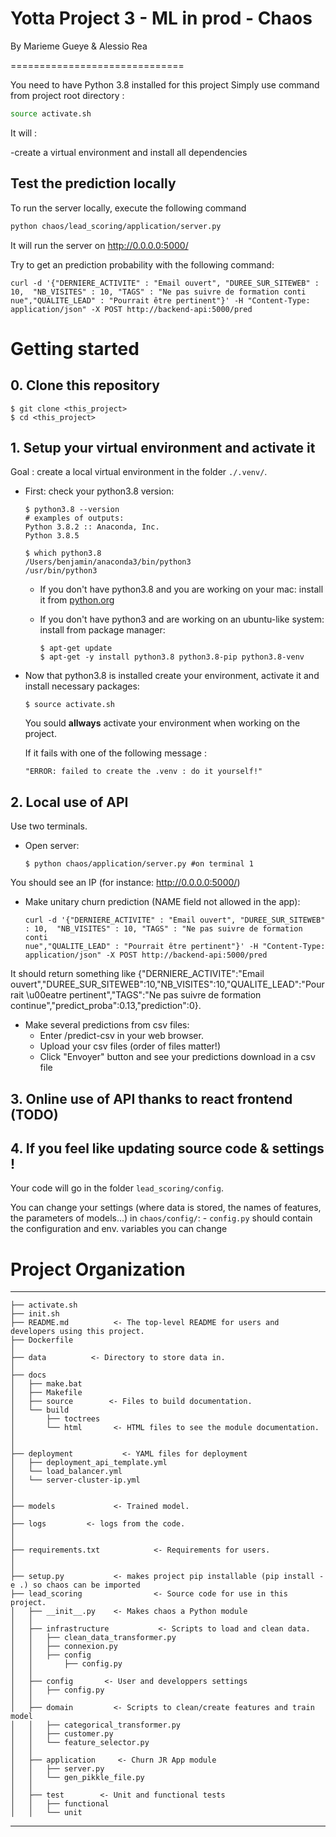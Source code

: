 # Yotta Project 3 - ML in prod - Chaos

By Marieme Gueye & Alessio Rea

==============================

You need to have Python 3.8 installed for this project 
Simply use command from project root directory :

```bash
source activate.sh
```

It will :

-create a virtual environment and install all dependencies


Test the prediction locally
---------------------------

To run the server locally, execute the following command

```bash
python chaos/lead_scoring/application/server.py
```
It will run the server on http://0.0.0.0:5000/

Try to get an prediction probability with the following command:
```
curl -d '{"DERNIERE_ACTIVITE" : "Email ouvert", "DUREE_SUR_SITEWEB" : 10,  "NB_VISITES" : 10, "TAGS" : "Ne pas suivre de formation conti
nue","QUALITE_LEAD" : "Pourrait être pertinent"}' -H "Content-Type: application/json" -X POST http://backend-api:5000/pred
```






# Getting started

## 0. Clone this repository

```
$ git clone <this_project>
$ cd <this_project>
```

## 1. Setup your virtual environment and activate it

Goal : create a local virtual environment in the folder `./.venv/`.

- First: check your python3.8 version:

    ```
    $ python3.8 --version
    # examples of outputs:
    Python 3.8.2 :: Anaconda, Inc.
    Python 3.8.5

    $ which python3.8
    /Users/benjamin/anaconda3/bin/python3
    /usr/bin/python3
    ```

    - If you don't have python3.8 and you are working on your mac: install it from [python.org](https://www.python.org/downloads/)
    - If you don't have python3 and are working on an ubuntu-like system: install from package manager:

        ```
        $ apt-get update
        $ apt-get -y install python3.8 python3.8-pip python3.8-venv
        ```

- Now that python3.8 is installed create your environment, activate it and install necessary packages:

    ```
    $ source activate.sh
    ```

    You sould **allways** activate your environment when working on the project.

    If it fails with one of the following message :
    ```
    "ERROR: failed to create the .venv : do it yourself!"
    ```

## 2. Local use of API

Use two terminals.

- Open server:
    ```
    $ python chaos/application/server.py #on terminal 1
    ```

You should see an IP (for instance: http://0.0.0.0:5000/)

- Make unitary churn prediction (NAME field not allowed in the app):
    ```
    curl -d '{"DERNIERE_ACTIVITE" : "Email ouvert", "DUREE_SUR_SITEWEB" : 10,  "NB_VISITES" : 10, "TAGS" : "Ne pas suivre de formation conti
    nue","QUALITE_LEAD" : "Pourrait être pertinent"}' -H "Content-Type: application/json" -X POST http://backend-api:5000/pred
    ```

It should return something like {"DERNIERE_ACTIVITE":"Email ouvert","DUREE_SUR_SITEWEB":10,"NB_VISITES":10,"QUALITE_LEAD":"Pourrait \u00eatre pertinent","TAGS":"Ne pas suivre de formation continue","predict_proba":0.13,"prediction":0}.

- Make several predictions from csv files:
    * Enter <IP>/predict-csv in your web browser.
    * Upload your csv files (order of files matter!)
    * Click "Envoyer" button and see your predictions download in a csv file

## 3. Online use of API thanks to react frontend (TODO)




## 4. If you feel like updating source code & settings !

Your code will go in the folder `lead_scoring/config`.

You can change your settings (where data is stored, the names of features, the parameters of models...)
in `chaos/config/`:
    - `config.py` should contain the configuration and env. variables you can change


# Project Organization 
----------------------

    ├── activate.sh
    ├── init.sh
    ├── README.md          <- The top-level README for users and developers using this project.
    ├── Dockerfile
    │
    ├── data          <- Directory to store data in.
    │
    ├── docs
    │   ├── make.bat
    │   ├── Makefile
    │   ├── source        <- Files to build documentation.
    │   └── build
    │       ├── toctrees
    │       └── html       <- HTML files to see the module documentation.
    │
    │
    ├── deployment           <- YAML files for deployment
    │   ├── deployment_api_template.yml       
    │   └── load_balancer.yml   
    │   └── server-cluster-ip.yml                       
    │
    │
    ├── models             <- Trained model.
    │
    ├── logs         <- logs from the code.
    │
    │
    ├── requirements.txt            <- Requirements for users.
    │
    │
    ├── setup.py           <- makes project pip installable (pip install -e .) so chaos can be imported
    ├── lead_scoring                <- Source code for use in this project.
    │   ├── __init__.py    <- Makes chaos a Python module
    │   │
    │   ├── infrastructure           <- Scripts to load and clean data.
    │   │   ├── clean_data_transformer.py
    │   │   ├── connexion.py    
    │   │   ├── config
    │   │       ├── config.py
    │   │
    │   ├── config       <- User and developpers settings
    │   │   ├── config.py
    │   │
    │   ├── domain         <- Scripts to clean/create features and train model
    │   │   ├── categorical_transformer.py
    │   │   ├── customer.py
    │   │   └── feature_selector.py
    │   │
    │   ├── application     <- Churn JR App module
    │   │   ├── server.py
    │   │   └── gen_pikkle_file.py
    │   │
    │   ├── test        <- Unit and functional tests
    │   │   ├── functional
    │   │   └── unit


--------





